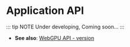 # Application API

::: tip NOTE
Under developing, Coming soon...
:::

- **See also**: [WebGPU API - version](/api/webgpu-api.html)
